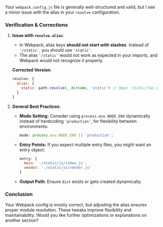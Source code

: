 Your `webpack.config.js` file is generally well-structured and valid, but I see a minor issue with the alias in your `resolve` configuration.

### **Verification & Corrections**
1. **Issue with `resolve.alias`**:
   - In Webpack, alias keys **should not start with slashes**. Instead of `'/static'`, you should use `'static'`.
   - The alias `'/static'` would not work as expected in your imports, and Webpack would not recognize it properly.

   **Corrected Version**:
   ```js
   resolve: {
     alias: {
       static: path.resolve(__dirname, 'static') // Maps 'static/foo.js' to '<project-root>/static/foo.js'
     }
   }
   ```

2. **General Best Practices**:
   - **Mode Setting:** Consider using `process.env.NODE_ENV` dynamically instead of hardcoding `'production'`, for flexibility between environments:
     ```js
     mode: process.env.NODE_ENV || 'production';
     ```
   - **Entry Points:** If you expect multiple entry files, you might want an entry object:
     ```js
     entry: {
       main: './static/js/index.js',
       vendor: './static/js/vendor.js'
     }
     ```
   - **Output Path:** Ensure `dist` exists or gets created dynamically.

### **Conclusion**
Your Webpack config is mostly correct, but adjusting the alias ensures proper module resolution. These tweaks improve flexibility and maintainability. Would you like further optimizations or explanations on another section?